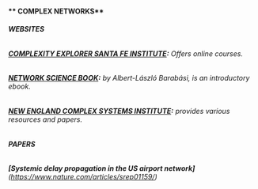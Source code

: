 #### ** COMPLEX NETWORKS**

###### **WEBSITES**

###### **[COMPLEXITY EXPLORER SANTA FE INSTITUTE](https://www.complexityexplorer.org/):** Offers online courses.  
###### **[NETWORK SCIENCE BOOK](http://networksciencebook.com):** by Albert-László Barabási, is an introductory ebook.    
###### **[NEW ENGLAND COMPLEX SYSTEMS INSTITUTE](https://necsi.edu/):** provides various resources and papers.  

###### **PAPERS**
###### **[Systemic delay propagation in the US airport network]** (https://www.nature.com/articles/srep01159/)  
